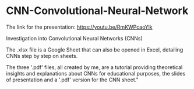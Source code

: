 # CNN-Convolutional-Neural-Network

The link for the presentation: https://youtu.be/RmKWPcaoYlk

Investigation into Convolutional Neural Networks (CNNs)

The .xlsx file is a Google Sheet that can also be opened in Excel, detailing CNNs step by step on sheets.

The three '.pdf' files, all created by me, are a tutorial providing theoretical insights and explanations about CNNs for educational purposes, the slides of presentation and a '.pdf' version for the CNN sheet."

